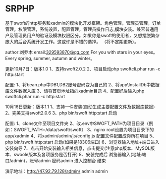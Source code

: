 # SRPHP
基于swoft的http服务和xadmin的模块化开发框架。角色管理，管理员管理，订单管理，权限管理，系统设置，配置管理，管理员操作日志,模块安装。兼容普通用户及管理员用户的验证及模块权限区分。如果你是swoft的使用者，又想摆脱繁杂庞大的后台系统开发工作。这或许是不错的选择。
（将不定期更新）。

author:刘乔木 
email:329593870@qq.com
For you with stars in your eyes。Every spring, summer, autumn and winter。

更新10月7日：版本1.0
1、支持swoft2.0.2
2、项目启动php swoftcli.phar run -c http:start

配置:
1、将bean.php中DB1,DB2账号密码变为自己的 
2、将app\InstallDb中数据库文件数据入库 
3、请将首页地址指向xadmin目录 
4、配置好后输入php swoftcli.phar run -c http:start 

10月16日更新：版本1.1
1、支持一件安装(自动生成主要配置文件及数据库数据)
2、完美支持swoft2.0.6
3、php bin/swoft http:start 启动


配置:
1、clone文件至项目文件夹
2、改.env中SWOFT_PATH为项目目录（例如：SWOFT_PATH=/data/swoft/swoft）
3、nginx root设置为项目目录下的app/xadmin
4、将xadmin/admin/js/config.js 配置文件配置成你所在项目
5、php bin/swoft http:start 启动(如果是18306端口)
6、浏览器输入地址+端口进入安装向导
7、点击开始安装输入相关信息，点击提交(注意php版本、MySQL版本、swoole版本及各项服务是否打开)
8、安装完成后 浏览器输入(地址:端口/admin)，账号admin 密码admin 进入控制台 结束

演示地址：http://47.92.79.128/admin/  admin admin  
